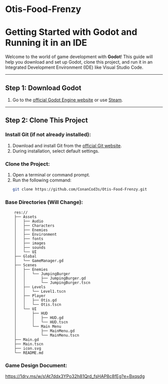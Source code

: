 # Otis-Food-Frenzy

# Getting Started with Godot and Running it in an IDE

Welcome to the world of game development with **Godot**! This guide will help you download and set up Godot, clone this project, and run it in an Integrated Development Environment (IDE) like Visual Studio Code.

---

## Step 1: Download Godot

1. Go to the [official Godot Engine website](https://godotengine.org/) or use [Steam](https://store.steampowered.com/app/404790/Godot_Engine//).

---

## Step 2: Clone This Project

### Install Git (if not already installed):
1. Download and install Git from the [official Git website](https://git-scm.com/).
2. During installation, select default settings.

### Clone the Project:
1. Open a terminal or command prompt.
2. Run the following command:
   ```bash
   git clone https://github.com/ConanCod3s/Otis-Food-Frenzy.git

### Base Directories (Will Change):
```arduino
	res://
	├── Assets
	│   ├── Audio
	│   ├── Characters
	│   ├── Enemies
	│   ├── Environment
	│   ├── fonts
	│   ├── images
	│   ├── sounds
	│   └── UI
	├── Global
	│   └── GameManager.gd
	├── Scenes
	│   ├── Enemies
	│   │   └── JumpingBurger
	│   │       ├── JumpingBurger.gd
	│   │       └── JumpingBurger.tscn
	│   ├── Levels
	│   │   └── Level1.tscn
	│   ├── Player
	│   │   ├── Otis.gd
	│   │   └── Otis.tscn
	│   └── UI
	│       ├── HUD
	│       │   ├── HUD.gd
	│       │   └── HUD.tscn
	│       └── Main Menu
	│           ├── MainMenu.gd
	│           └── MainMenu.tscn
	├── Main.gd
	├── Main.tscn
	├── icon.svg
	└── README.md
```

### Game Design Document:
   https://1drv.ms/w/s!At7ddx3YPo32h81Qrd_fsHAP8c8fEg?e=Bxqsdg
